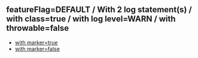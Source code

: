 ## featureFlag=DEFAULT / With 2 log statement(s) / with class=true / with log level=WARN / with throwable=false

* [with marker=true](marker-true/index.md)
* [with marker=false](marker-false/index.md)


